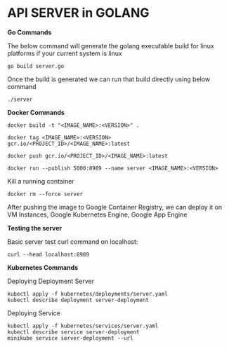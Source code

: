 # API SERVER in GOLANG

<b>Go Commands</b>

The below command will generate the golang executable build for linux platforms if your current system is linux
```
go build server.go
```

Once the build is generated we can run that build directly using below command
```
./server
```

<b>Docker Commands</b>

```
docker build -t "<IMAGE_NAME>:<VERSION>" .
```
```
docker tag <IMAGE_NAME>:<VERSION> gcr.io/<PROJECT_ID>/<IMAGE_NAME>:latest
```
```
docker push gcr.io/<PROJECT_ID>/<IMAGE_NAME>:latest
```
```
docker run --publish 5000:8989 --name server <IMAGE_NAME>:<VERSION>
```
Kill a running container
```
docker rm --force server
```
After pushing the image to Google Container Registry, we can deploy it on VM Instances, Google Kubernetes Engine, Google App Engine

<b>Testing the server</b>

Basic server test curl command on localhost:
```
curl --head localhost:8989
```

<b>Kubernetes Commands</b>

Deploying Deployment Server
```
kubectl apply -f kubernetes/deployments/server.yaml
kubectl describe deployment server-deployment
```

Deploying Service
```
kubectl apply -f kubernetes/services/server.yaml
kubectl describe service server-deployment
minikube service server-deployment --url
```